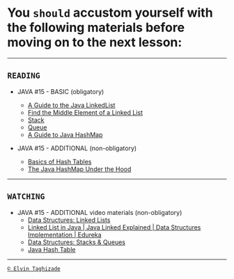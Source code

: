 # You `should` accustom yourself with the following materials before moving on to the next lesson:
---

## `READING`

- JAVA #15 - BASIC (obligatory)
    - [A Guide to the Java LinkedList](https://www.baeldung.com/java-linkedlist)
    - [Find the Middle Element of a Linked List](https://www.baeldung.com/java-linked-list-middle-element)
    - [Stack](https://www.tutorialspoint.com/data_structures_algorithms/stack_algorithm.htm)
    - [Queue](https://www.tutorialspoint.com/data_structures_algorithms/dsa_queue.htm)
    - [A Guide to Java HashMap](https://www.baeldung.com/java-hashmap)

- JAVA #15 - ADDITIONAL (non-obligatory)
    - [Basics of Hash Tables](https://www.hackerearth.com/ru/practice/data-structures/hash-tables/basics-of-hash-tables/tutorial/)
    - [The Java HashMap Under the Hood](https://www.baeldung.com/java-hashmap-advanced)

 ---

## `WATCHING`

- JAVA #15 - ADDITIONAL video materials (non-obligatory)
    - [Data Structures: Linked Lists](https://youtu.be/njTh_OwMljA)
    - [Linked List in Java | Java Linked Explained | Data Structures Implementation | Edureka](https://youtu.be/giJimUEkI7U)
    - [Data Structures: Stacks & Queues](https://youtu.be/wjI1WNcIntg)
    - [Java Hash Table](https://youtu.be/B4vqVDeERhI)

---

[`© Elvin Taghizade`](elvintaghiyev184@gmai.com)